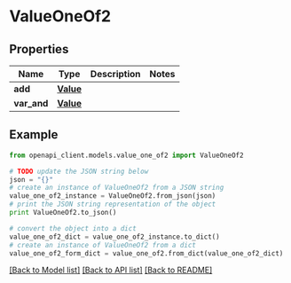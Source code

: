 # ValueOneOf2


## Properties
Name | Type | Description | Notes
------------ | ------------- | ------------- | -------------
**add** | [**Value**](Value.md) |  | 
**var_and** | [**Value**](Value.md) |  | 

## Example

```python
from openapi_client.models.value_one_of2 import ValueOneOf2

# TODO update the JSON string below
json = "{}"
# create an instance of ValueOneOf2 from a JSON string
value_one_of2_instance = ValueOneOf2.from_json(json)
# print the JSON string representation of the object
print ValueOneOf2.to_json()

# convert the object into a dict
value_one_of2_dict = value_one_of2_instance.to_dict()
# create an instance of ValueOneOf2 from a dict
value_one_of2_form_dict = value_one_of2.from_dict(value_one_of2_dict)
```
[[Back to Model list]](../README.md#documentation-for-models) [[Back to API list]](../README.md#documentation-for-api-endpoints) [[Back to README]](../README.md)


